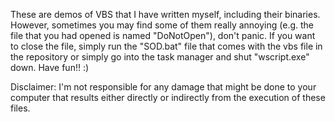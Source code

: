 These are demos of VBS that I have written myself, including their binaries.
However, sometimes you may find some of them really annoying (e.g. the file that you had opened is named "DoNotOpen"), don't panic.
If you want to close the file, simply run the "SOD.bat" file that comes with the vbs file in the repository or simply go into the task manager and shut "wscript.exe" down.
Have fun!! :)

Disclaimer: I'm not responsible for any damage that might be done to your computer that results either directly or indirectly from the execution of these files.
